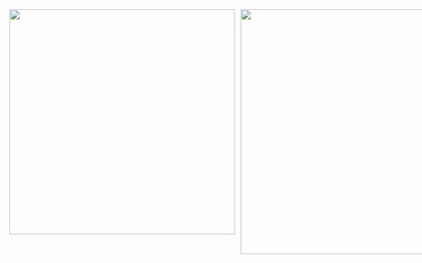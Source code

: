 <div style="display: flex; gap: 10px;">
  <img src="https://github-readme-stats.vercel.app/api?username=tdessupoio&show_icons=true&theme=github_dark" width="400" />
<img src="https://github-readme-stats.vercel.app/api/top-langs/?username=tdessupoio&layout=compact&bg_color=0D1117FF" width="435" />
</div>
